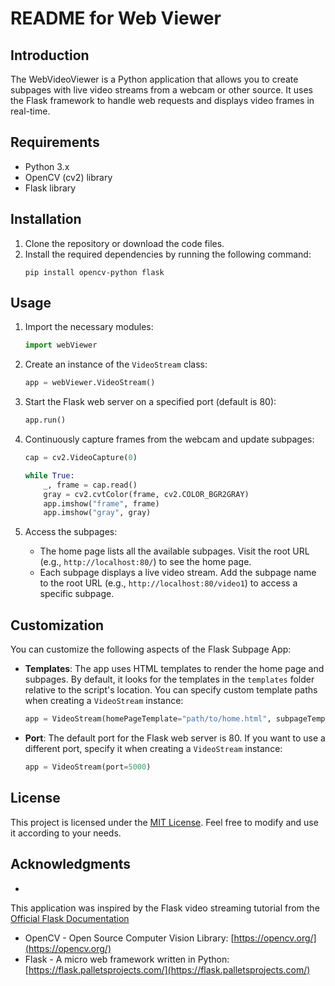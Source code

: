 # README for Web Viewer

## Introduction
The WebVideoViewer is a Python application that allows you to create subpages with live video streams from a webcam or other source. It uses the Flask framework to handle web requests and displays video frames in real-time.

## Requirements
- Python 3.x
- OpenCV (cv2) library
- Flask library

## Installation
1. Clone the repository or download the code files.
2. Install the required dependencies by running the following command:
   ```
   pip install opencv-python flask
   ```

## Usage
1. Import the necessary modules:
   ```python
   import webViewer
   ```

2. Create an instance of the `VideoStream` class:
   ```python
   app = webViewer.VideoStream()
   ```

3. Start the Flask web server on a specified port (default is 80):
   ```python
   app.run()
   ```

4. Continuously capture frames from the webcam and update subpages:
   ```python
   cap = cv2.VideoCapture(0)
   
   while True:
       _, frame = cap.read()
       gray = cv2.cvtColor(frame, cv2.COLOR_BGR2GRAY)
       app.imshow("frame", frame)
       app.imshow("gray", gray)
   ```

5. Access the subpages:
   - The home page lists all the available subpages. Visit the root URL (e.g., `http://localhost:80/`) to see the home page.
   - Each subpage displays a live video stream. Add the subpage name to the root URL (e.g., `http://localhost:80/video1`) to access a specific subpage.

## Customization
You can customize the following aspects of the Flask Subpage App:

- **Templates**: The app uses HTML templates to render the home page and subpages. By default, it looks for the templates in the `templates` folder relative to the script's location. You can specify custom template paths when creating a `VideoStream` instance:
   ```python
   app = VideoStream(homePageTemplate="path/to/home.html", subpageTemplate="path/to/subpage.html")
   ```

- **Port**: The default port for the Flask web server is 80. If you want to use a different port, specify it when creating a `VideoStream` instance:
   ```python
   app = VideoStream(port=5000)
   ```


## License

This project is licensed under the [MIT License](https://opensource.org/licenses/MIT). Feel free to modify and use it according to your needs.

## Acknowledgments

-

 This application was inspired by the Flask video streaming tutorial from the [Official Flask Documentation](https://flask.palletsprojects.com/)
- OpenCV - Open Source Computer Vision Library: [https://opencv.org/](https://opencv.org/)
- Flask - A micro web framework written in Python: [https://flask.palletsprojects.com/](https://flask.palletsprojects.com/)